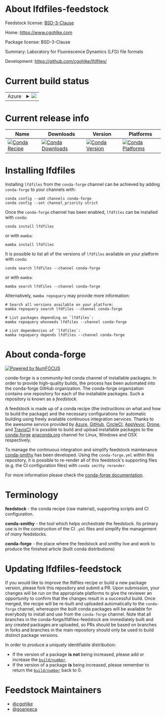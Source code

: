 About lfdfiles-feedstock
========================

Feedstock license: [BSD-3-Clause](https://github.com/conda-forge/lfdfiles-feedstock/blob/main/LICENSE.txt)

Home: https://www.cgohlke.com

Package license: BSD-3-Clause

Summary: Laboratory for Fluorescence Dynamics (LFD) file formats

Development: https://github.com/cgohlke/lfdfiles/

Current build status
====================


<table>
    
  <tr>
    <td>Azure</td>
    <td>
      <details>
        <summary>
          <a href="https://dev.azure.com/conda-forge/feedstock-builds/_build/latest?definitionId=15525&branchName=main">
            <img src="https://dev.azure.com/conda-forge/feedstock-builds/_apis/build/status/lfdfiles-feedstock?branchName=main">
          </a>
        </summary>
        <table>
          <thead><tr><th>Variant</th><th>Status</th></tr></thead>
          <tbody><tr>
              <td>linux_64_python3.11.____cpython</td>
              <td>
                <a href="https://dev.azure.com/conda-forge/feedstock-builds/_build/latest?definitionId=15525&branchName=main">
                  <img src="https://dev.azure.com/conda-forge/feedstock-builds/_apis/build/status/lfdfiles-feedstock?branchName=main&jobName=linux&configuration=linux%20linux_64_python3.11.____cpython" alt="variant">
                </a>
              </td>
            </tr><tr>
              <td>linux_64_python3.12.____cpython</td>
              <td>
                <a href="https://dev.azure.com/conda-forge/feedstock-builds/_build/latest?definitionId=15525&branchName=main">
                  <img src="https://dev.azure.com/conda-forge/feedstock-builds/_apis/build/status/lfdfiles-feedstock?branchName=main&jobName=linux&configuration=linux%20linux_64_python3.12.____cpython" alt="variant">
                </a>
              </td>
            </tr><tr>
              <td>osx_64_python3.11.____cpython</td>
              <td>
                <a href="https://dev.azure.com/conda-forge/feedstock-builds/_build/latest?definitionId=15525&branchName=main">
                  <img src="https://dev.azure.com/conda-forge/feedstock-builds/_apis/build/status/lfdfiles-feedstock?branchName=main&jobName=osx&configuration=osx%20osx_64_python3.11.____cpython" alt="variant">
                </a>
              </td>
            </tr><tr>
              <td>osx_64_python3.12.____cpython</td>
              <td>
                <a href="https://dev.azure.com/conda-forge/feedstock-builds/_build/latest?definitionId=15525&branchName=main">
                  <img src="https://dev.azure.com/conda-forge/feedstock-builds/_apis/build/status/lfdfiles-feedstock?branchName=main&jobName=osx&configuration=osx%20osx_64_python3.12.____cpython" alt="variant">
                </a>
              </td>
            </tr><tr>
              <td>win_64_python3.11.____cpython</td>
              <td>
                <a href="https://dev.azure.com/conda-forge/feedstock-builds/_build/latest?definitionId=15525&branchName=main">
                  <img src="https://dev.azure.com/conda-forge/feedstock-builds/_apis/build/status/lfdfiles-feedstock?branchName=main&jobName=win&configuration=win%20win_64_python3.11.____cpython" alt="variant">
                </a>
              </td>
            </tr><tr>
              <td>win_64_python3.12.____cpython</td>
              <td>
                <a href="https://dev.azure.com/conda-forge/feedstock-builds/_build/latest?definitionId=15525&branchName=main">
                  <img src="https://dev.azure.com/conda-forge/feedstock-builds/_apis/build/status/lfdfiles-feedstock?branchName=main&jobName=win&configuration=win%20win_64_python3.12.____cpython" alt="variant">
                </a>
              </td>
            </tr>
          </tbody>
        </table>
      </details>
    </td>
  </tr>
</table>

Current release info
====================

| Name | Downloads | Version | Platforms |
| --- | --- | --- | --- |
| [![Conda Recipe](https://img.shields.io/badge/recipe-lfdfiles-green.svg)](https://anaconda.org/conda-forge/lfdfiles) | [![Conda Downloads](https://img.shields.io/conda/dn/conda-forge/lfdfiles.svg)](https://anaconda.org/conda-forge/lfdfiles) | [![Conda Version](https://img.shields.io/conda/vn/conda-forge/lfdfiles.svg)](https://anaconda.org/conda-forge/lfdfiles) | [![Conda Platforms](https://img.shields.io/conda/pn/conda-forge/lfdfiles.svg)](https://anaconda.org/conda-forge/lfdfiles) |

Installing lfdfiles
===================

Installing `lfdfiles` from the `conda-forge` channel can be achieved by adding `conda-forge` to your channels with:

```
conda config --add channels conda-forge
conda config --set channel_priority strict
```

Once the `conda-forge` channel has been enabled, `lfdfiles` can be installed with `conda`:

```
conda install lfdfiles
```

or with `mamba`:

```
mamba install lfdfiles
```

It is possible to list all of the versions of `lfdfiles` available on your platform with `conda`:

```
conda search lfdfiles --channel conda-forge
```

or with `mamba`:

```
mamba search lfdfiles --channel conda-forge
```

Alternatively, `mamba repoquery` may provide more information:

```
# Search all versions available on your platform:
mamba repoquery search lfdfiles --channel conda-forge

# List packages depending on `lfdfiles`:
mamba repoquery whoneeds lfdfiles --channel conda-forge

# List dependencies of `lfdfiles`:
mamba repoquery depends lfdfiles --channel conda-forge
```


About conda-forge
=================

[![Powered by
NumFOCUS](https://img.shields.io/badge/powered%20by-NumFOCUS-orange.svg?style=flat&colorA=E1523D&colorB=007D8A)](https://numfocus.org)

conda-forge is a community-led conda channel of installable packages.
In order to provide high-quality builds, the process has been automated into the
conda-forge GitHub organization. The conda-forge organization contains one repository
for each of the installable packages. Such a repository is known as a *feedstock*.

A feedstock is made up of a conda recipe (the instructions on what and how to build
the package) and the necessary configurations for automatic building using freely
available continuous integration services. Thanks to the awesome service provided by
[Azure](https://azure.microsoft.com/en-us/services/devops/), [GitHub](https://github.com/),
[CircleCI](https://circleci.com/), [AppVeyor](https://www.appveyor.com/),
[Drone](https://cloud.drone.io/welcome), and [TravisCI](https://travis-ci.com/)
it is possible to build and upload installable packages to the
[conda-forge](https://anaconda.org/conda-forge) [anaconda.org](https://anaconda.org/)
channel for Linux, Windows and OSX respectively.

To manage the continuous integration and simplify feedstock maintenance
[conda-smithy](https://github.com/conda-forge/conda-smithy) has been developed.
Using the ``conda-forge.yml`` within this repository, it is possible to re-render all of
this feedstock's supporting files (e.g. the CI configuration files) with ``conda smithy rerender``.

For more information please check the [conda-forge documentation](https://conda-forge.org/docs/).

Terminology
===========

**feedstock** - the conda recipe (raw material), supporting scripts and CI configuration.

**conda-smithy** - the tool which helps orchestrate the feedstock.
                   Its primary use is in the construction of the CI ``.yml`` files
                   and simplify the management of *many* feedstocks.

**conda-forge** - the place where the feedstock and smithy live and work to
                  produce the finished article (built conda distributions)


Updating lfdfiles-feedstock
===========================

If you would like to improve the lfdfiles recipe or build a new
package version, please fork this repository and submit a PR. Upon submission,
your changes will be run on the appropriate platforms to give the reviewer an
opportunity to confirm that the changes result in a successful build. Once
merged, the recipe will be re-built and uploaded automatically to the
`conda-forge` channel, whereupon the built conda packages will be available for
everybody to install and use from the `conda-forge` channel.
Note that all branches in the conda-forge/lfdfiles-feedstock are
immediately built and any created packages are uploaded, so PRs should be based
on branches in forks and branches in the main repository should only be used to
build distinct package versions.

In order to produce a uniquely identifiable distribution:
 * If the version of a package **is not** being increased, please add or increase
   the [``build/number``](https://docs.conda.io/projects/conda-build/en/latest/resources/define-metadata.html#build-number-and-string).
 * If the version of a package **is** being increased, please remember to return
   the [``build/number``](https://docs.conda.io/projects/conda-build/en/latest/resources/define-metadata.html#build-number-and-string)
   back to 0.

Feedstock Maintainers
=====================

* [@cgohlke](https://github.com/cgohlke/)
* [@goanpeca](https://github.com/goanpeca/)

